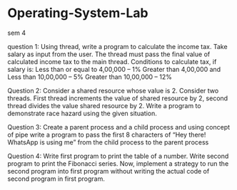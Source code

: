 # Operating-System-Lab
sem 4


question 1:
Using thread, write a program to calculate the income tax. Take salary as input from the user. The thread must pass the final value of calculated income tax to the main thread.
Conditions to calculate tax, if salary is:
Less than or equal to 4,00,000 – 1%
Greater than 4,00,000 and Less than 10,00,000 – 5%
Greater than 10,00,000 – 12%

Question 2:
Consider a shared resource whose value is 2. Consider two threads. First thread increments the value of shared resource by 2,
 second thread divides the value shared resource by 2. Write a program to demonstrate race hazard using the given situation.

Question 3:
Create a parent process and a child process and using concept of pipe write a program to pass the first 8 characters of 
“Hey there! WhatsApp is using me” from the child process to the parent process

Question 4:
Write first program to print the table of a number. Write second program to print the Fibonacci series. Now, implement a strategy to run the second program into first program without writing the actual code of second program in first program.
